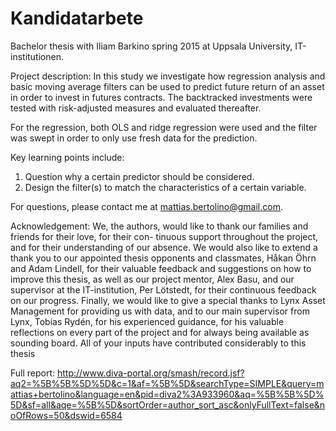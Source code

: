 # Kandidatarbete

Bachelor thesis with Iliam Barkino spring 2015 at Uppsala University, IT-institutionen.

Project description:
In this study we investigate how regression analysis and basic moving average filters can be used to predict future return of an asset in order to invest in futures contracts. The backtracked investments were tested with risk-adjusted measures and evaluated thereafter.

For the regression, both OLS and ridge regression were used and the filter was swept in order to only use fresh data for the prediction.

Key learning points include:
1. Question why a certain predictor should be considered.
2. Design the filter(s) to match the characteristics of a certain variable.

For questions, please contact me at mattias.bertolino@gmail.com.

Acknowledgement:
We, the authors, would like to thank our families and friends for their love, for their con-
tinuous support throughout the project, and for their understanding of our absence. We
would also like to extend a thank you to our appointed thesis opponents and classmates,
Håkan Öhrn and Adam Lindell, for their valuable feedback and suggestions on how to
improve this thesis, as well as our project mentor, Alex Basu, and our supervisor at the
IT-institution, Per Lötstedt, for their continuous feedback on our progress. Finally, we
would like to give a special thanks to Lynx Asset Management for providing us with data,
and to our main supervisor from Lynx, Tobias Rydén, for his experienced guidance, for
his valuable reflections on every part of the project and for always being available as
sounding board. All of your inputs have contributed considerably to this thesis

Full report:
http://www.diva-portal.org/smash/record.jsf?aq2=%5B%5B%5D%5D&c=1&af=%5B%5D&searchType=SIMPLE&query=mattias+bertolino&language=en&pid=diva2%3A933960&aq=%5B%5B%5D%5D&sf=all&aqe=%5B%5D&sortOrder=author_sort_asc&onlyFullText=false&noOfRows=50&dswid=6584
